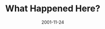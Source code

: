 ---
layout: message
category: message
series: "Packing Up"
title: "What Happened Here?"
date: 2001-11-24
audio-description: "Don't miss these last three weeks before the big move. What stuff should we definitely take and what would be better left behind? "
audio: ""
audio-title: "What Happened Here?"
audio-duration: "&#58;"
---